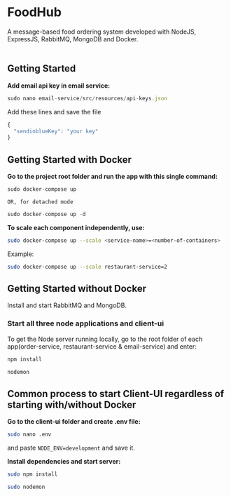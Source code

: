 # FoodHub

A message-based food ordering system developed with NodeJS, ExpressJS, RabbitMQ, MongoDB and Docker. <br><br>

## Getting Started
**Add email api key in email service:**  

  ```javascript
  sudo nano email-service/src/resources/api-keys.json
  ```
  Add these lines and save the file
  ```javascript
  {
    "sendinblueKey": "your key"
  }
  ```

## Getting Started with Docker
**Go to the project root folder and run the app with this single command:**  

  ```javascript
  sudo docker-compose up
  ```
    OR, for detached mode
  
  ```javascript
  sudo docker-compose up -d
  ```
  

**To scale each component independently, use:**
  ```bash
  sudo docker-compose up --scale <service-name>=<number-of-containers>
  ```

Example:
  ```bash
  sudo docker-compose up --scale restaurant-service=2
  ```
## Getting Started without Docker
Install and start RabbitMQ and MongoDB. </br>

### Start all three node applications and client-ui
To get the Node server running locally, go to the root folder of each app(order-service, restaurant-service & email-service) and enter:

```sh
npm install
```

```sh
nodemon
```

## Common process to start Client-UI regardless of starting with/without Docker

**Go to the client-ui folder and create .env file:**
  ```bash
  sudo nano .env
  ```
and paste `NODE_ENV=development` and save it.

**Install dependencies and start server:**
  ```bash
  sudo npm install
  ```
  
  ```bash
  sudo nodemon
  ```
